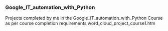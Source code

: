 ### Google_IT_automation_with_Python
Projects completed by me in the Google_IT_automation_with_Python Course as per course completion requirements
word_cloud_project_course1.htm


